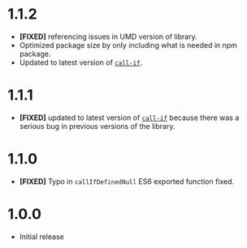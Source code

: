 # 1.1.2

- **[FIXED]** referencing issues in UMD version of library.
- Optimized package size by only including what is needed in npm package.
- Updated to latest version of [`call-if`][call-if].



# 1.1.1

- **[FIXED]** updated to latest version of [`call-if`][call-if] because there was a
  serious bug in previous versions of the library.



# 1.1.0

- **[FIXED]** Typo in `callIfDefinedNull` ES6 exported function fixed.



# 1.0.0

- Initial release





[call-if]: https://www.npmjs.com/package/call-if "NPM Package: call-if"
